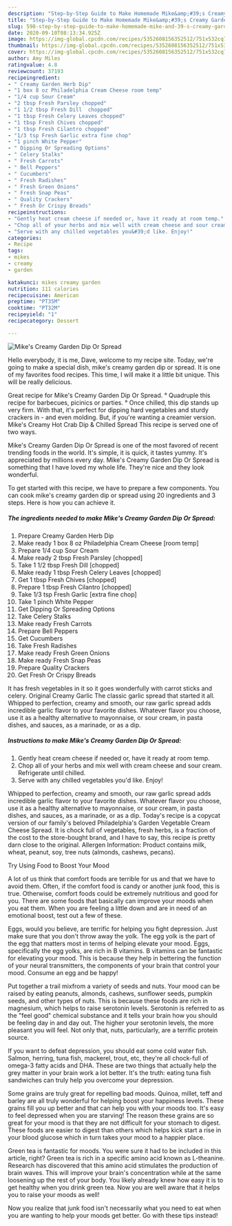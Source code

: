 ```yaml
---
description: "Step-by-Step Guide to Make Homemade Mike&amp;#39;s Creamy Garden Dip Or Spread"
title: "Step-by-Step Guide to Make Homemade Mike&amp;#39;s Creamy Garden Dip Or Spread"
slug: 598-step-by-step-guide-to-make-homemade-mike-and-39-s-creamy-garden-dip-or-spread
date: 2020-09-10T08:13:34.925Z
image: https://img-global.cpcdn.com/recipes/5352608156352512/751x532cq70/mikes-creamy-garden-dip-or-spread-recipe-main-photo.jpg
thumbnail: https://img-global.cpcdn.com/recipes/5352608156352512/751x532cq70/mikes-creamy-garden-dip-or-spread-recipe-main-photo.jpg
cover: https://img-global.cpcdn.com/recipes/5352608156352512/751x532cq70/mikes-creamy-garden-dip-or-spread-recipe-main-photo.jpg
author: Amy Miles
ratingvalue: 4.8
reviewcount: 37193
recipeingredient:
- " Creamy Garden Herb Dip"
- "1 box 8 oz Philadelphia Cream Cheese room temp"
- "1/4 cup Sour Cream"
- "2 tbsp Fresh Parsley chopped"
- "1 1/2 tbsp Fresh Dill  chopped"
- "1 tbsp Fresh Celery Leaves chopped"
- "1 tbsp Fresh Chives chopped"
- "1 tbsp Fresh Cilantro chopped"
- "1/3 tsp Fresh Garlic extra fine chop"
- "1 pinch White Pepper"
- " Dipping Or Spreading Options"
- " Celery Stalks"
- " Fresh Carrots"
- " Bell Peppers"
- " Cucumbers"
- " Fresh Radishes"
- " Fresh Green Onions"
- " Fresh Snap Peas"
- " Quality Crackers"
- " Fresh Or Crispy Breads"
recipeinstructions:
- "Gently heat cream cheese if needed or, have it ready at room temp."
- "Chop all of your herbs and mix well with cream cheese and sour cream. Refrigerate until chilled."
- "Serve with any chilled vegetables you&#39;d like. Enjoy!"
categories:
- Recipe
tags:
- mikes
- creamy
- garden

katakunci: mikes creamy garden 
nutrition: 111 calories
recipecuisine: American
preptime: "PT35M"
cooktime: "PT32M"
recipeyield: "1"
recipecategory: Dessert

---
```



![Mike&#39;s Creamy Garden Dip Or Spread](https://img-global.cpcdn.com/recipes/5352608156352512/751x532cq70/mikes-creamy-garden-dip-or-spread-recipe-main-photo.jpg)

Hello everybody, it is me, Dave, welcome to my recipe site. Today, we're going to make a special dish, mike&#39;s creamy garden dip or spread. It is one of my favorites food recipes. This time, I will make it a little bit unique. This will be really delicious.

Great recipe for Mike&#39;s Creamy Garden Dip Or Spread. ° Quadruple this recipe for barbecues, picinics or parties. ° Once chilled, this dip stands up very firm. With that, it&#39;s perfect for dipping hard vegetables and sturdy crackers in - and even molding. But, if you&#39;re wanting a creamier version. Mike&#39;s Creamy Hot Crab Dip &amp; Chilled Spread This recipe is served one of two ways.

Mike&#39;s Creamy Garden Dip Or Spread is one of the most favored of recent trending foods in the world. It's simple, it is quick, it tastes yummy. It's appreciated by millions every day. Mike&#39;s Creamy Garden Dip Or Spread is something that I have loved my whole life. They're nice and they look wonderful.


To get started with this recipe, we have to prepare a few components. You can cook mike&#39;s creamy garden dip or spread using 20 ingredients and 3 steps. Here is how you can achieve it.

<!--inarticleads1-->

##### The ingredients needed to make Mike&#39;s Creamy Garden Dip Or Spread:

1. Prepare  Creamy Garden Herb Dip
1. Make ready 1 box 8 oz Philadelphia Cream Cheese [room temp]
1. Prepare 1/4 cup Sour Cream
1. Make ready 2 tbsp Fresh Parsley [chopped]
1. Take 1 1/2 tbsp Fresh Dill  [chopped]
1. Make ready 1 tbsp Fresh Celery Leaves [chopped]
1. Get 1 tbsp Fresh Chives [chopped]
1. Prepare 1 tbsp Fresh Cilantro [chopped]
1. Take 1/3 tsp Fresh Garlic [extra fine chop]
1. Take 1 pinch White Pepper
1. Get  Dipping Or Spreading Options
1. Take  Celery Stalks
1. Make ready  Fresh Carrots
1. Prepare  Bell Peppers
1. Get  Cucumbers
1. Take  Fresh Radishes
1. Make ready  Fresh Green Onions
1. Make ready  Fresh Snap Peas
1. Prepare  Quality Crackers
1. Get  Fresh Or Crispy Breads


It has fresh vegetables in it so it goes wonderfully with carrot sticks and celery. Original Creamy Garlic The classic garlic spread that started it all. Whipped to perfection, creamy and smooth, our raw garlic spread adds incredible garlic flavor to your favorite dishes. Whatever flavor you choose, use it as a healthy alternative to mayonnaise, or sour cream, in pasta dishes, and sauces, as a marinade, or as a dip. 

<!--inarticleads2-->

##### Instructions to make Mike&#39;s Creamy Garden Dip Or Spread:

1. Gently heat cream cheese if needed or, have it ready at room temp.
1. Chop all of your herbs and mix well with cream cheese and sour cream. Refrigerate until chilled.
1. Serve with any chilled vegetables you&#39;d like. Enjoy!


Whipped to perfection, creamy and smooth, our raw garlic spread adds incredible garlic flavor to your favorite dishes. Whatever flavor you choose, use it as a healthy alternative to mayonnaise, or sour cream, in pasta dishes, and sauces, as a marinade, or as a dip. Today&#39;s recipe is a copycat version of our family&#39;s beloved Philadelphia&#39;s Garden Vegetable Cream Cheese Spread. It is chock full of vegetables, fresh herbs, is a fraction of the cost to the store-bought brand, and I have to say, this recipe is pretty darn close to the original. Allergen Information: Product contains milk, wheat, peanut, soy, tree nuts (almonds, cashews, pecans). 

Try Using Food to Boost Your Mood


A lot of us think that comfort foods are terrible for us and that we have to avoid them. Often, if the comfort food is candy or another junk food, this is true. Otherwise, comfort foods could be extremely nutritious and good for you. There are some foods that basically can improve your moods when you eat them. When you are feeling a little down and are in need of an emotional boost, test out a few of these.

Eggs, would you believe, are terrific for helping you fight depression. Just make sure that you don't throw away the yolk. The egg yolk is the part of the egg that matters most in terms of helping elevate your mood. Eggs, specifically the egg yolks, are rich in B vitamins. B vitamins can be fantastic for elevating your mood. This is because they help in bettering the function of your neural transmitters, the components of your brain that control your mood. Consume an egg and be happy!

Put together a trail mixfrom a variety of seeds and nuts. Your mood can be raised by eating peanuts, almonds, cashews, sunflower seeds, pumpkin seeds, and other types of nuts. This is because these foods are rich in magnesium, which helps to raise serotonin levels. Serotonin is referred to as the "feel good" chemical substance and it tells your brain how you should be feeling day in and day out. The higher your serotonin levels, the more pleasant you will feel. Not only that, nuts, particularly, are a terrific protein source.

If you want to defeat depression, you should eat some cold water fish. Salmon, herring, tuna fish, mackerel, trout, etc, they're all chock-full of omega-3 fatty acids and DHA. These are two things that actually help the grey matter in your brain work a lot better. It's the truth: eating tuna fish sandwiches can truly help you overcome your depression. 

Some grains are truly great for repelling bad moods. Quinoa, millet, teff and barley are all truly wonderful for helping boost your happiness levels. These grains fill you up better and that can help you with your moods too. It's easy to feel depressed when you are starving! The reason these grains are so great for your mood is that they are not difficult for your stomach to digest. These foods are easier to digest than others which helps kick start a rise in your blood glucose which in turn takes your mood to a happier place.

Green tea is fantastic for moods. You were sure it had to be included in this article, right? Green tea is rich in a specific amino acid known as L-theanine. Research has discovered that this amino acid stimulates the production of brain waves. This will improve your brain's concentration while at the same loosening up the rest of your body. You likely already knew how easy it is to get healthy when you drink green tea. Now you are well aware that it helps you to raise your moods as well!

Now you realize that junk food isn't necessarily what you need to eat when you are wanting to help your moods get better. Go  with  these tips  instead!

